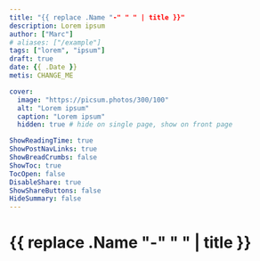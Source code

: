 ```yaml
---
title: "{{ replace .Name "-" " " | title }}"
description: Lorem ipsum
author: ["Marc"]
# aliases: ["/example"]
tags: ["lorem", "ipsum"]
draft: true
date: {{ .Date }}
metis: CHANGE_ME

cover:
  image: "https://picsum.photos/300/100"
  alt: "Lorem ipsum"
  caption: "Lorem ipsum"
  hidden: true # hide on single page, show on front page

ShowReadingTime: true
ShowPostNavLinks: true
ShowBreadCrumbs: false
ShowToc: true
TocOpen: false
DisableShare: true
ShowShareButtons: false
HideSummary: false
---
```


# {{ replace .Name "-" " " | title }}
